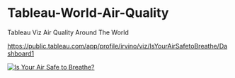 # Tableau-World-Air-Quality
Tableau Viz  Air Quality Around The World

https://public.tableau.com/app/profile/irvino/viz/IsYourAirSafetoBreathe/Dashboard1

<div class='tableauPlaceholder' id='viz1630396460539' style='position: relative'><noscript><a href='#'><img alt='Is Your Air Safe to Breathe? ' src='https:&#47;&#47;public.tableau.com&#47;static&#47;images&#47;Is&#47;IsYourAirSafetoBreathe&#47;Dashboard1&#47;1_rss.png' style='border: none' /></a></noscript><object class='tableauViz'  style='display:none;'><param name='host_url' value='https%3A%2F%2Fpublic.tableau.com%2F' /> <param name='embed_code_version' value='3' /> <param name='site_root' value='' /><param name='name' value='IsYourAirSafetoBreathe&#47;Dashboard1' /><param name='tabs' value='no' /><param name='toolbar' value='yes' /><param name='static_image' value='https:&#47;&#47;public.tableau.com&#47;static&#47;images&#47;Is&#47;IsYourAirSafetoBreathe&#47;Dashboard1&#47;1.png' /> <param name='animate_transition' value='yes' /><param name='display_static_image' value='yes' /><param name='display_spinner' value='yes' /><param name='display_overlay' value='yes' /><param name='display_count' value='yes' /><param name='language' value='en-US' /></object></div>                <script type='text/javascript'>                    var divElement = document.getElementById('viz1630396460539');                    var vizElement = divElement.getElementsByTagName('object')[0];                    vizElement.style.width='1016px';vizElement.style.height='1791px';                    var scriptElement = document.createElement('script');                    scriptElement.src = 'https://public.tableau.com/javascripts/api/viz_v1.js';                    vizElement.parentNode.insertBefore(scriptElement, vizElement);                </script>
